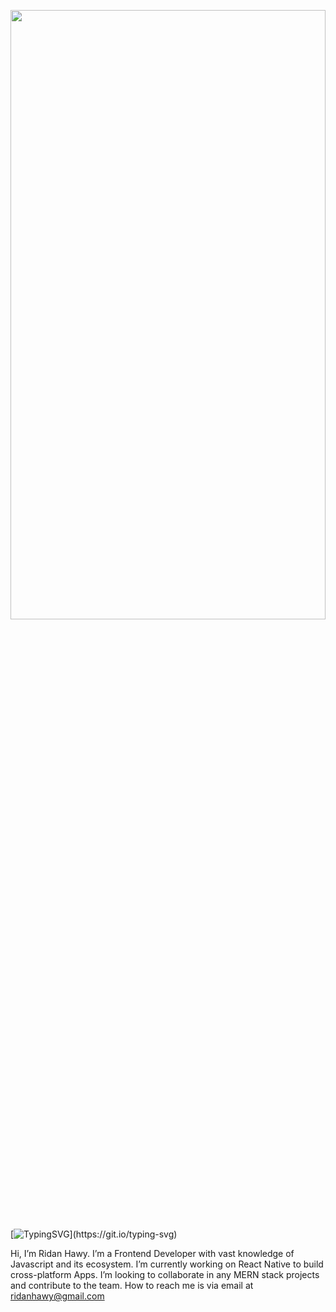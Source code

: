 <img src="../assets/background.svg" width="100%" height="50%"/> [![TypingSVG](https://readme-typing-svg.demolab.com?lines=RIDAN+HAWY+here;)](https://git.io/typing-svg)


Hi, I’m Ridan Hawy.
I’m a Frontend Developer with vast knowledge of Javascript and its ecosystem.
I’m currently working on React Native to build cross-platform Apps.
I’m looking to collaborate in any MERN stack projects and contribute to the team.
How to reach me is via email at ridanhawy@gmail.com

